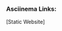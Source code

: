 ### Asciinema Links:
[warm-up]: (https://asciinema.org/a/Bjjsr3YKclblyswyBj1ioyfPs)
[download-mp3]:(https://asciinema.org/a/fNqQxrhKkFkM2D8yb665NU06E)
[Status-bar]:(https://asciinema.org/a/KGxfOHVLzU7XjOqPebGBU83eW)
[Static Website]
